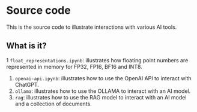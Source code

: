 # Source code

This is the source code to illustrate interactions with
various AI tools.


## What is it?

1 `float_representations.ipynb`: illustrates how floating point numbers are
   represented in memory for FP32, FP16, BF16 and INT8.
1. `openai-api.ipynb`: illustrates how to use the OpenAI API to interact with
   ChatGPT.
1. `ollama`: illustrates how to use the OLLAMA to interact with an AI model.
1. `rag`: illustrates how to use the RAG model to interact with an AI model and
   a collection of documents.
